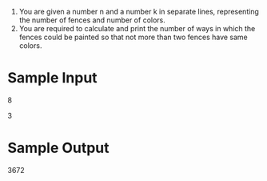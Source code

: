 1. You are given a number n and a number k in separate lines, representing the number of fences and number of colors.
2. You are required to calculate and print the number of ways in which the fences could be painted so that not more than two fences have same colors.


# Sample Input

8

3

# Sample Output

3672